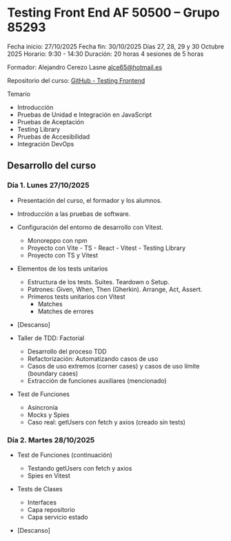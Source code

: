 # Testing Front End AF 50500 – Grupo 85293

Fecha inicio: 27/10/2025
Fecha fin: 30/10/2025
Días 27, 28, 29 y 30 Octubre 2025
Horario: 9:30 - 14:30
Duración: 20 horas 4 sesiones de 5 horas

Formador: Alejandro Cerezo Lasne
<alce65@hotmail.es>

Repositorio del curso: [GitHub - Testing Frontend](https://github.com/IconoTC/Testing-Front-End-AF-50500-Grupo-85293)

Temario

- Introducción
- Pruebas de Unidad e Integración en JavaScript
- Pruebas de Aceptación
- Testing Library
- Pruebas de Accesibilidad
- Integración DevOps

## Desarrollo del curso

### Día 1. Lunes 27/10/2025

- Presentación del curso, el formador y los alumnos.
- Introducción a las pruebas de software.
- Configuración del entorno de desarrollo con Vitest.
  - Monoreppo con npm
  - Proyecto con Vite - TS - React - Vitest - Testing Library
  - Proyecto con TS y Vitest
- Elementos de los tests unitarios

  - Estructura de los tests. Suites. Teardown o Setup.
  - Patrones: Given, When, Then (Gherkin). Arrange, Act, Assert.
  - Primeros tests unitarios con Vitest
    - Matches
    - Matches de errores

- [Descanso]

- Taller de TDD: Factorial
  - Desarrollo del proceso TDD
  - Refactorización: Automatizando casos de uso
  - Casos de uso extremos (corner cases) y casos de uso límite (boundary cases)
  - Extracción de funciones auxiliares (mencionado)
- Test de Funciones
  - Asincronía
  - Mocks y Spies
  - Caso real: getUsers con fetch y axios (creado sin tests)

### Día 2. Martes 28/10/2025

- Test de Funciones (continuación)
  - Testando getUsers con fetch y axios
  - Spies en Vitest
- Tests de Clases
  - Interfaces
  - Capa repositorio
  - Capa servicio estado

- [Descanso]

<!--
- Tests de Componentes con Testing Library

-->
